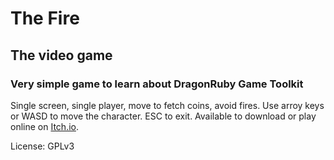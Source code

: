 # The Fire
## The video game
### Very simple game to learn about DragonRuby Game Toolkit

Single screen, single player, move to fetch coins, avoid fires. Use arroy keys or WASD to move the character. ESC to exit.
Available to download or play online on [Itch.io](https://megatux.itch.io/the-fire).

License: GPLv3
